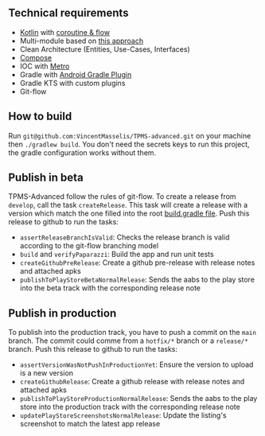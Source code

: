 ## Technical requirements

* [Kotlin](https://kotlinlang.org/)
  with [coroutine & flow](https://kotlinlang.org/docs/coroutines-overview.html)
* Multi-module based on [this approach](https://developer.android.com/topic/modularization)
* Clean Architecture (Entities, Use-Cases, Interfaces)
* [Compose](https://developer.android.com/jetpack/compose)
* IOC with [Metro](https://zacsweers.github.io/metro/latest/index.html)
* Gradle with [Android Gradle Plugin](https://developer.android.com/studio/build)
* Gradle KTS with custom plugins
* Git-flow

## How to build

Run `git@github.com:VincentMasselis/TPMS-advanced.git` on your machine then `./gradlew build`. You
don't need the secrets keys to run this project, the gradle configuration works without them.

## Publish in beta

TPMS-Advanced follow the rules of git-flow. To create a release from `develop`, call the task
`createRelease`. This task will create a release with a version which match the one filled into the
root [build.gradle file](build.gradle.kts). Push this release to github to run the tasks:

- `assertReleaseBranchIsValid`: Checks the release branch is valid according to the git-flow
  branching model
- `build` and `verifyPaparazzi`: Build the app and run unit tests
- `createGithubPreRelease`: Create a github pre-release with release notes and attached apks
- `publishToPlayStoreBetaNormalRelease`: Sends the aabs to the play store into the beta track with
  the corresponding release note

## Publish in production

To publish into the production track, you have to push a commit on the `main` branch. The commit
could comme from a `hotfix/*` branch or a `release/*` branch. Push this release to github to run the
tasks:

- `assertVersionWasNotPushInProductionYet`: Ensure the version to upload is a new version
- `createGithubRelease`: Create a github release with release notes and attached apks
- `publishToPlayStoreProductionNormalRelease`: Sends the aabs to the play store into the production
  track with the corresponding release note
- `updatePlayStoreScreenshotsNormalRelease`: Update the listing's screenshot to match the latest
  app release
